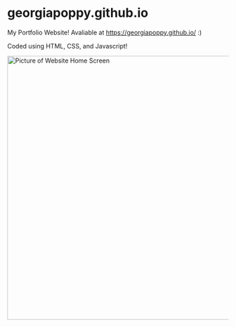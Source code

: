# georgiapoppy.github.io

My Portfolio Website! Avaliable at https://georgiapoppy.github.io/ :)

Coded using HTML, CSS, and Javascript!

<img src="pictures/webp" alt="Picture of Website Home Screen" width="600">

